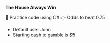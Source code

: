 <b>The House Always Win</b>

👾 Practice code using C#
👉 Odds to beat 0.75
- Default user John
- Starting cash to gamble is $5

